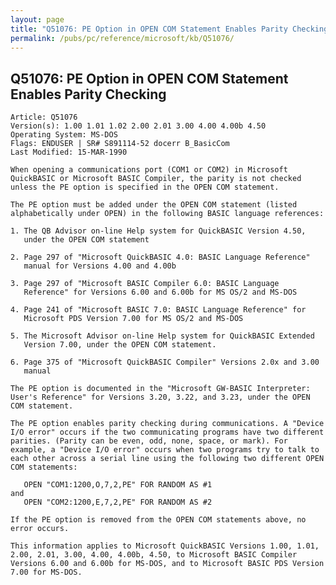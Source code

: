 ```yaml
---
layout: page
title: "Q51076: PE Option in OPEN COM Statement Enables Parity Checking"
permalink: /pubs/pc/reference/microsoft/kb/Q51076/
---
```


## Q51076: PE Option in OPEN COM Statement Enables Parity Checking

	Article: Q51076
	Version(s): 1.00 1.01 1.02 2.00 2.01 3.00 4.00 4.00b 4.50
	Operating System: MS-DOS
	Flags: ENDUSER | SR# S891114-52 docerr B_BasicCom
	Last Modified: 15-MAR-1990
	
	When opening a communications port (COM1 or COM2) in Microsoft
	QuickBASIC or Microsoft BASIC Compiler, the parity is not checked
	unless the PE option is specified in the OPEN COM statement.
	
	The PE option must be added under the OPEN COM statement (listed
	alphabetically under OPEN) in the following BASIC language references:
	
	1. The QB Advisor on-line Help system for QuickBASIC Version 4.50,
	   under the OPEN COM statement
	
	2. Page 297 of "Microsoft QuickBASIC 4.0: BASIC Language Reference"
	   manual for Versions 4.00 and 4.00b
	
	3. Page 297 of "Microsoft BASIC Compiler 6.0: BASIC Language
	   Reference" for Versions 6.00 and 6.00b for MS OS/2 and MS-DOS
	
	4. Page 241 of "Microsoft BASIC 7.0: BASIC Language Reference" for
	   Microsoft PDS Version 7.00 for MS OS/2 and MS-DOS
	
	5. The Microsoft Advisor on-line Help system for QuickBASIC Extended
	   Version 7.00, under the OPEN COM statement.
	
	6. Page 375 of "Microsoft QuickBASIC Compiler" Versions 2.0x and 3.00
	   manual
	
	The PE option is documented in the "Microsoft GW-BASIC Interpreter:
	User's Reference" for Versions 3.20, 3.22, and 3.23, under the OPEN
	COM statement.
	
	The PE option enables parity checking during communications. A "Device
	I/O error" occurs if the two communicating programs have two different
	parities. (Parity can be even, odd, none, space, or mark). For
	example, a "Device I/O error" occurs when two programs try to talk to
	each other across a serial line using the following two different OPEN
	COM statements:
	
	   OPEN "COM1:1200,O,7,2,PE" FOR RANDOM AS #1
	and
	   OPEN "COM2:1200,E,7,2,PE" FOR RANDOM AS #2
	
	If the PE option is removed from the OPEN COM statements above, no
	error occurs.
	
	This information applies to Microsoft QuickBASIC Versions 1.00, 1.01,
	2.00, 2.01, 3.00, 4.00, 4.00b, 4.50, to Microsoft BASIC Compiler
	Versions 6.00 and 6.00b for MS-DOS, and to Microsoft BASIC PDS Version
	7.00 for MS-DOS.

